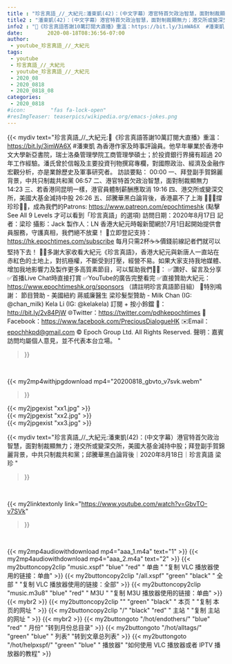 ```yaml
---
title : "珍言真語_//_大紀元:潘東凱(42)：(中文字幕）港官特首欠政治智慧，面對制裁顯無力；港交所或變深交所，美國大基金減持中股；拜登副手賀錦麗背景，中共只制裁共和黨；邱騰華黑白論背後｜2020年8月18日｜珍言真語 梁珍 "
title2 : "潘東凱(42)：(中文字幕）港官特首欠政治智慧，面對制裁顯無力；港交所或變深交所，美國大基金減持中股；拜登副手賀錦麗背景，中共只制裁共和黨；邱騰華黑白論背後｜2020年8月18日｜珍言真語 梁珍 "
info2 : "🎊《珍言真語答謝10萬訂閱大直播》重溫：https://bit.ly/3imWA6X  #潘東凱 為香港作家及時事評論員。他早年畢業於香港中文大學新亞書院，瑞士洛桑管理學院工商管理學碩士；於投資銀行界擁有超過 20 年工作經驗。潘氏曾於信報及主要投資刊物撰寫專欄，對國際政治、經濟及金融作宏觀分析，亦是業餘歷史及軍事研究者。  訪談要點： 00:00  一、拜登副手賀錦麗背景，中共只制裁共和黨 06:57  二、港官特首欠政治智慧，面對制裁顯無力 14:23  三、若香港同昆明一樣，港官員體制薪酬應取消 19:16  四、港交所或變深交所，美國大基金減持中股 26:26  五、邱騰華黑白論背後，香港贏不了上海  🙋🏼‍♂️撐珍珍💪🏻，成為我們的Patrons: https://www.patreon.com/epochtimeshk  (點擊  See All 9 Levels  才可以看到「珍言真語」的選項)  訪問日期：2020年8月17日  記者：梁珍  攝影：Jack 製作人：LN  香港大紀元時報新聞網於7月1日起開始提供會員服務，守護真相，我們絕不放棄！ 💎立即登記支持：https://hk.epochtimes.com/subscribe 每月只需2杯☕☕價錢前線記者們就可以堅持下去！  🙏🏻多謝大家收看大紀元《珍言真語》，香港大紀元與新唐人一直站在赤紅色的土地上，對抗極權，不斷受到打壓，經營不易。如果大家支持我地媒體、增加我地影響力及製作更多高質素節目，可以幫助我們💪🏻： ✅讚好、留言及分享 ✅首播Live Chat時直接打賞 ✅YouTube的廣告完整看完  ✅直接贊助大紀元：https://www.epochtimeshk.org/sponsors （請註明珍言真語節目組）  💐特別鳴謝： 節目贊助 - 美國紐約 蔣威廉醫生 梁珍髮型贊助 - Milk Chan (IG: @chan_milk)   Kela Li (IG: @kelakela)  訂閱 + 按小鈴鐺 🔔：http://bit.ly/2v84PjW 🌐Twitter：https://twitter.com/pdhkepochtimes 👥Facebook：https://www.facebook.com/PreciousDialogueHK ✉️Email：epochhkpd@gmail.com  © Epoch Group Ltd. All Rights Reserved.  聲明：嘉賓訪問均屬個人意見，並不代表本台立場。 "
date:        2020-08-18T08:36:56-07:00
author:
 - youtube_珍言真語_//_大紀元
tags:
 - youtube
 - 珍言真語_//_大紀元
 - youtube_珍言真語_//_大紀元
 - 2020_08
 - 2020_0818
 - 2020_0818_08
categories:
 - 2020_0818
#icon:        "fas fa-lock-open"
#resImgTeaser: teaserpics/wikipedia.org/emacs-jokes.png
---
```


{{< mydiv text="珍言真語_//_大紀元:🎊《珍言真語答謝10萬訂閱大直播》重溫：https://bit.ly/3imWA6X  #潘東凱 為香港作家及時事評論員。他早年畢業於香港中文大學新亞書院，瑞士洛桑管理學院工商管理學碩士；於投資銀行界擁有超過 20 年工作經驗。潘氏曾於信報及主要投資刊物撰寫專欄，對國際政治、經濟及金融作宏觀分析，亦是業餘歷史及軍事研究者。  訪談要點： 00:00  一、拜登副手賀錦麗背景，中共只制裁共和黨 06:57  二、港官特首欠政治智慧，面對制裁顯無力 14:23  三、若香港同昆明一樣，港官員體制薪酬應取消 19:16  四、港交所或變深交所，美國大基金減持中股 26:26  五、邱騰華黑白論背後，香港贏不了上海  🙋🏼‍♂️撐珍珍💪🏻，成為我們的Patrons: https://www.patreon.com/epochtimeshk  (點擊  See All 9 Levels  才可以看到「珍言真語」的選項)  訪問日期：2020年8月17日  記者：梁珍  攝影：Jack 製作人：LN  香港大紀元時報新聞網於7月1日起開始提供會員服務，守護真相，我們絕不放棄！ 💎立即登記支持：https://hk.epochtimes.com/subscribe 每月只需2杯☕☕價錢前線記者們就可以堅持下去！  🙏🏻多謝大家收看大紀元《珍言真語》，香港大紀元與新唐人一直站在赤紅色的土地上，對抗極權，不斷受到打壓，經營不易。如果大家支持我地媒體、增加我地影響力及製作更多高質素節目，可以幫助我們💪🏻： ✅讚好、留言及分享 ✅首播Live Chat時直接打賞 ✅YouTube的廣告完整看完  ✅直接贊助大紀元：https://www.epochtimeshk.org/sponsors （請註明珍言真語節目組）  💐特別鳴謝： 節目贊助 - 美國紐約 蔣威廉醫生 梁珍髮型贊助 - Milk Chan (IG: @chan_milk)   Kela Li (IG: @kelakela)  訂閱 + 按小鈴鐺 🔔：http://bit.ly/2v84PjW 🌐Twitter：https://twitter.com/pdhkepochtimes 👥Facebook：https://www.facebook.com/PreciousDialogueHK ✉️Email：epochhkpd@gmail.com  © Epoch Group Ltd. All Rights Reserved.  聲明：嘉賓訪問均屬個人意見，並不代表本台立場。 "
>}}
<br>


{{< my2mp4withjpgdownload mp4="20200818_gbvto_v7svk.webm"
>}}

{{< my2jpgexist "xx1.jpg" >}}<br>
{{< my2jpgexist "xx2.jpg" >}}<br>
{{< my2jpgexist "xx3.jpg" >}}<br>



{{< mydiv text="珍言真語_//_大紀元:潘東凱(42)：(中文字幕）港官特首欠政治智慧，面對制裁顯無力；港交所或變深交所，美國大基金減持中股；拜登副手賀錦麗背景，中共只制裁共和黨；邱騰華黑白論背後｜2020年8月18日｜珍言真語 梁珍 "
>}}
<br>

{{< my2linktextonly link="https://www.youtube.com/watch?v=GbvTO-v7SVk"
>}}


<br>

{{< my2mp4audiowithdownload mp4="aaa_1.m4a"    text="1" >}}
{{< my2mp4audiowithdownload mp4="aaa_2.m4a"    text="2" >}}
{{< my2buttoncopy2clip "music.xspf"        "blue"   "red"    " 单曲 "  "复制 VLC 播放器使用的链接：单曲" >}} {{< my2buttoncopy2clip "/all.xspf"         "green"  "black"  " 全部 "  "复制 VLC 播放器使用的链接：全部" >}} {{< my2buttoncopy2clip "music.m3u8"        "blue"   "red"    " M3U  "    "复制 M3U 播放器使用的链接：单曲" >}} {{< mybr2 >}} {{< my2buttoncopy2clip ""                  "green"  "black"  " 本页 "    "复制 本页的网址 " >}} {{< my2buttoncopy2clip "/"                 "black"  "red"    " 主站 "    "复制 主站的网址 " >}} {{< mybr2 >}} {{< my2buttongoto      "/hot/endothers/"   "blue"   "red"    " 月份"   "转到月份总目录" >}} {{< my2buttongoto      "/hot/alltags/"     "green"  "blue"   " 列表"   "转到文章总列表" >}} {{< my2buttongoto      "/hot/helpxspf/"    "green"  "blue"   " 播放器" "如何使用 VLC 播放器或者 IPTV 播放器的教程" >}} 
